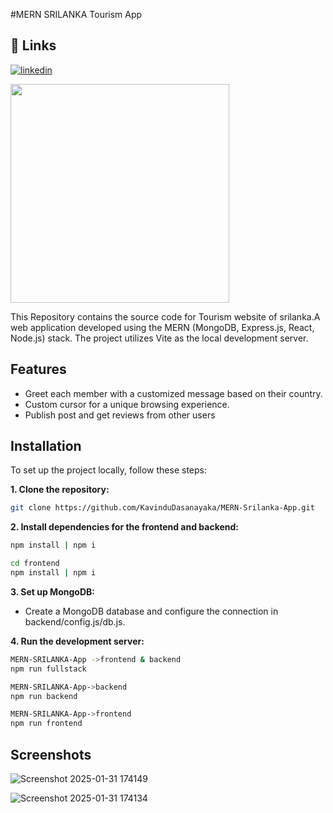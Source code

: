 
#MERN SRILANKA Tourism App
## 🔗 Links
[![linkedin](https://img.shields.io/badge/linkedin-0A66C2?style=for-the-badge&logo=linkedin&logoColor=white)](https://www.linkedin.com/feed/)
<p><a  href="https://github.com/kavindudasanayaka"><img  src="https://skillicons.dev/icons?i=mongo,express,react,nodejs,vite,redux,tailwind,vscode,github"  width=350></a></p>

This Repository contains the source code for Tourism website of srilanka.A web application developed using the MERN (MongoDB, Express.js, React, Node.js) stack. The project utilizes Vite as the local development server.

## Features

- Greet each member with a customized message based on their country.
- Custom cursor for a unique browsing experience.
- Publish post and get reviews from other users


## Installation

To set up the project locally, follow these steps:

**1. Clone the repository:**

```bash
git clone https://github.com/KavinduDasanayaka/MERN-Srilanka-App.git
```

**2. Install dependencies for the frontend and backend:**

```bash
npm install | npm i

cd frontend
npm install | npm i
```

**3. Set up MongoDB:**

- Create a MongoDB database and configure the connection in backend/config.js/db.js.

**4. Run the development server:**

```bash
MERN-SRILANKA-App ->frontend & backend
npm run fullstack

MERN-SRILANKA-App->backend
npm run backend

MERN-SRILANKA-App->frontend
npm run frontend
```


## Screenshots

![Screenshot 2025-01-31 174149](https://github.com/user-attachments/assets/a5602a6d-dce9-40b7-af85-0efa1211f278)


![Screenshot 2025-01-31 174134](https://github.com/user-attachments/assets/0d2b2554-7d75-4da0-b364-1fdd126b5b2c)
